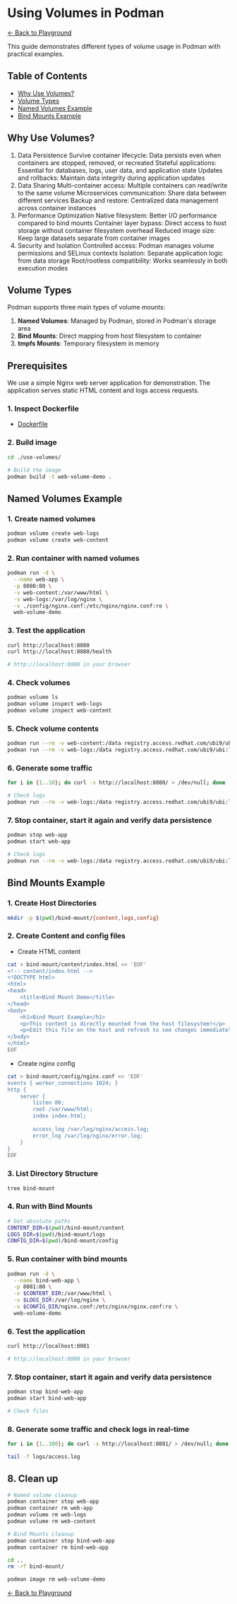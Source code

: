 # Using Volumes in Podman

[← Back to Playground](../playground.md)

This guide demonstrates different types of volume usage in Podman with practical examples.

## Table of Contents
- [Why Use Volumes?](#why-use-volumes)
- [Volume Types](#volume-types)
- [Named Volumes Example](#named-volumes-example)
- [Bind Mounts Example](#bind-mounts-example)

## Why Use Volumes?
1. Data Persistence
Survive container lifecycle: Data persists even when containers are stopped, removed, or recreated
Stateful applications: Essential for databases, logs, user data, and application state
Updates and rollbacks: Maintain data integrity during application updates
2. Data Sharing
Multi-container access: Multiple containers can read/write to the same volume
Microservices communication: Share data between different services
Backup and restore: Centralized data management across container instances
3. Performance Optimization
Native filesystem: Better I/O performance compared to bind mounts
Container layer bypass: Direct access to host storage without container filesystem overhead
Reduced image size: Keep large datasets separate from container images
4. Security and Isolation
Controlled access: Podman manages volume permissions and SELinux contexts
Isolation: Separate application logic from data storage
Root/rootless compatibility: Works seamlessly in both execution modes

## Volume Types

Podman supports three main types of volume mounts:

1. **Named Volumes**: Managed by Podman, stored in Podman's storage area
2. **Bind Mounts**: Direct mapping from host filesystem to container
3. **tmpfs Mounts**: Temporary filesystem in memory

## Prerequisites
We use a simple Nginx web server application for demonstration. The application serves static HTML content and logs access requests.

### 1. Inspect Dockerfile
- [Dockerfile](../playground/use-volumes/Dockerfile)

### 2. Build image 
```bash
cd ./use-volumes/

# Build the image
podman build -t web-volume-demo .
```


## Named Volumes Example

### 1. Create named volumes
```bash
podman volume create web-logs
podman volume create web-content
```

### 2. Run container with named volumes
```bash
podman run -d \
  --name web-app \
  -p 8080:80 \
  -v web-content:/var/www/html \
  -v web-logs:/var/log/nginx \
  -v ./config/nginx.conf:/etc/nginx/nginx.conf:ro \
  web-volume-demo
```

### 3. Test the application
```bash
curl http://localhost:8080
curl http://localhost:8080/health

# http://localhost:8080 in your browser
```

### 4. Check volumes
```bash
podman volume ls
podman volume inspect web-logs
podman volume inspect web-content
```

### 5. Check volume contents
```bash
podman run --rm -v web-content:/data registry.access.redhat.com/ubi9/ubi:latest ls -la /data
podman run --rm -v web-logs:/data registry.access.redhat.com/ubi9/ubi:latest ls -la /data
```

### 6. Generate some traffic
```bash
for i in {1..10}; do curl -s http://localhost:8080/ > /dev/null; done

# Check logs
podman run --rm -v web-logs:/data registry.access.redhat.com/ubi9/ubi:latest sh -c "ls -la /data && echo '--- access.log content ---' && cat /data/access.log"
```

### 7. Stop container, start it again and verify data persistence
```bash
podman stop web-app
podman start web-app

# Check logs
podman run --rm -v web-logs:/data registry.access.redhat.com/ubi9/ubi:latest sh -c "ls -la /data && echo '--- access.log content ---' && cat /data/access.log"
```

## Bind Mounts Example

### 1. Create Host Directories
```bash
mkdir -p $(pwd)/bind-mount/{content,logs,config}
```

### 2. Create Content and config files

- Create HTML content
```bash
cat > bind-mount/content/index.html << 'EOF'
<!-- content/index.html -->
<!DOCTYPE html>
<html>
<head>
    <title>Bind Mount Demo</title>
</head>
<body>
    <h1>Bind Mount Example</h1>
    <p>This content is directly mounted from the host filesystem!</p>
    <p>Edit this file on the host and refresh to see changes immediately.</p>
</body>
</html>
EOF
```

- Create nginx config
```bash
cat > bind-mount/config/nginx.conf << 'EOF'
events { worker_connections 1024; }
http {
    server {
        listen 80;
        root /var/www/html;
        index index.html;
        
        access_log /var/log/nginx/access.log;
        error_log /var/log/nginx/error.log;
    }
}
EOF
```

### 3. List Directory Structure
```bash
tree bind-mount
```

### 4. Run with Bind Mounts
```bash
# Get absolute paths
CONTENT_DIR=$(pwd)/bind-mount/content
LOGS_DIR=$(pwd)/bind-mount/logs
CONFIG_DIR=$(pwd)/bind-mount/config
```

### 5. Run container with bind mounts
```bash
podman run -d \
  --name bind-web-app \
  -p 8081:80 \
  -v $CONTENT_DIR:/var/www/html \
  -v $LOGS_DIR:/var/log/nginx \
  -v $CONFIG_DIR/nginx.conf:/etc/nginx/nginx.conf:ro \
  web-volume-demo
```

### 6. Test the application
```bash
curl http://localhost:8081

# http://localhost:8080 in your browser
```

### 7. Stop container, start it again and verify data persistence
```bash
podman stop bind-web-app
podman start bind-web-app

# Check files
```

### 8. Generate some traffic and check logs in real-time
```bash
for i in {1..100}; do curl -s http://localhost:8081/ > /dev/null; done

tail -f logs/access.log
```

## 8. Clean up

```bash
# Named volume cleanup
podman container stop web-app
podman container rm web-app
podman volume rm web-logs
podman volume rm web-content

# Bind Mounts cleanup
podman container stop bind-web-app
podman container rm bind-web-app

cd ..
rm -rf bind-mount/

podman image rm web-volume-demo
```

[← Back to Playground](../playground.md)
